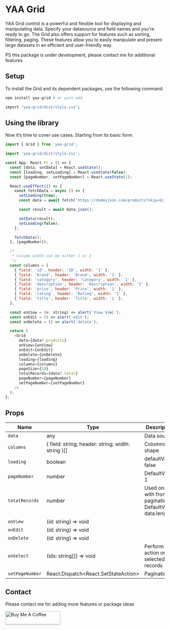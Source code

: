 # YAA Grid

YAA Grid control is a powerful and flexible tool for displaying and manipulating data. Specify your datasource and field names and you're ready to go.
The Grid also offers support for features such as sorting, filtering, paging. These features allow you to easily manipulate and present large datasets in an efficient and user-friendly way.

PS this package is under development, please contact me for additional features

## Setup

To install the Grid and its dependent packages, use the following command.

```bash
npm install yaa-grid # or yarn add

import "yaa-grid/dist/style.css";
```

## Using the library

Now it’s time to cover use cases. Starting from its basic form.

```js
import { Grid } from 'yaa-grid';

import 'yaa-grid/dist/style.css';

const App: React.FC = () => {
  const [data, setData] = React.useState();
  const [loading, setLoading] = React.useState(false);
  const [pageNumber, setPageNumber] = React.useState(1);

  React.useEffect(() => {
    const fetchData = async () => {
      setLoading(true);
      const data = await fetch(`https://dummyjson.com/products?skip=${(pageNumber - 1) * 10}&limit=10`);

      const result = await data.json();

      setData(result);
      setLoading(false);
    };

    fetchData();
  }, [pageNumber]);

  /*
   * Column width can be either 1 or 2
   */
  const columns = [
    { field: 'id', header: 'ID', width: '1' },
    { field: 'brand', header: 'Brand', width: '1' },
    { field: 'category', header: 'Category', width: '1' },
    { field: 'description', header: 'Description', width: '2' },
    { field: 'price', header: 'Price', width: '1' },
    { field: 'rating', header: 'Rating', width: '1' },
    { field: 'title', header: 'Title', width: '1' },
  ];

  const onView = (e: string) => alert(`View ${e}`);
  const onEdit = () => alert('edit');
  const onDelete = () => alert('delete');

  return (
    <Grid
      data={data?.products}
      onView={onView}
      onEdit={onEdit}
      onDelete={onDelete}
      loading={loading}
      columns={columns}
      pageSize={10}
      totalRecords={data?.total}
      pageNumber={pageNumber}
      setPageNumber={setPageNumber}
    />
  );
};
```

## Props

| Name            | Type                                               | Description                                                     |
| --------------- | -------------------------------------------------- | --------------------------------------------------------------- |
| `data`          | any                                                | Data source                                                     |
| `columns`       | { field: string; header: string; width: string }[] | Columns shape                                                   |
| `loading`       | boolean                                            | defaultValue: false                                             |
| `pageNumber`    | number                                             | DefaultValue: 1                                                 |
| `totalRecords`  | number                                             | Used only with frontend pagination. DefaultValue: data.length() |
| `onView`        | (id: string) => void                               |                                                                 |
| `onEdit`        | (id: string) => void                               |                                                                 |
| `onDelete`      | (id: string) => void                               |                                                                 |
| `onSelect`      | (ids: string[]) => void                            | Perform action on selected records                              |
| `setPageNumber` | React.Dispatch<React.SetStateAction<number>>       | Pagination                                                      |

## Contact

Please contact me for adding more features or package ideas

<a href="https://www.buymeacoffee.com/yazankhatib" target="_blank"><img src="https://www.buymeacoffee.com/assets/img/custom_images/orange_img.png" alt="Buy Me A Coffee" style="height: 41px !important;width: 174px !important;box-shadow: 0px 3px 2px 0px rgba(190, 190, 190, 0.5) !important;-webkit-box-shadow: 0px 3px 2px 0px rgba(190, 190, 190, 0.5) !important;" ></a>

